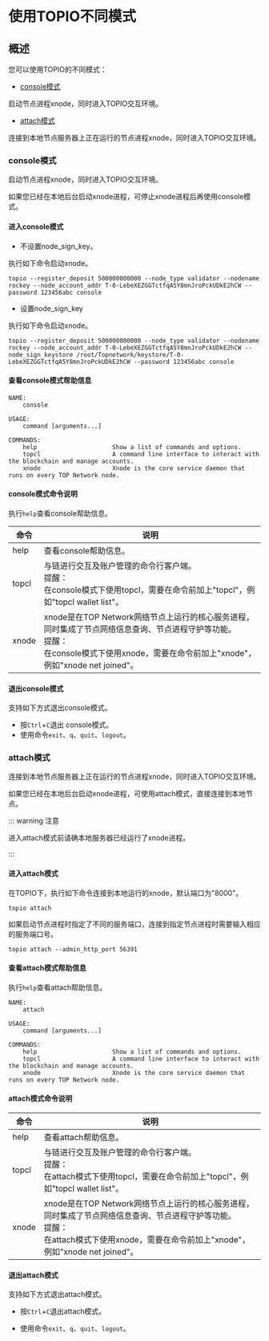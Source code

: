 # 使用TOPIO不同模式

## 概述

您可以使用TOPIO的不同模式：

* [console模式](#console模式)

启动节点进程xnode，同时进入TOPIO交互环境。

* [attach模式](#attach模式)

连接到本地节点服务器上正在运行的节点进程xnode，同时进入TOPIO交互环境。

### console模式

启动节点进程xnode，同时进入TOPIO交互环境。

如果您已经在本地后台启动xnode进程，可停止xnode进程后再使用console模式。

#### 进入console模式

* 不设置node_sign_key。

执行如下命令启动xnode。

```
topio --register_deposit 500000000000 --node_type validator --nodename rockey --node_account_addr T-0-LebeXEZGGTctfqA5Y8mnJroPckUDkE2hCW --password 123456abc console
```

* 设置node_sign_key

执行如下命令启动xnode。

```
topio --register_deposit 500000000000 --node_type validator --nodename rockey --node_account_addr T-0-LebeXEZGGTctfqA5Y8mnJroPckUDkE2hCW --node_sign_keystore /root/Topnetwork/keystore/T-0-LebeXEZGGTctfqA5Y8mnJroPckUDkE2hCW --password 123456abc console
```

#### 查看console模式帮助信息

```
NAME:
    console

USAGE:
    command [arguments...]

COMMANDS:
    help                     Show a list of commands and options.
    topcl                    A command line interface to interact with the blockchain and manage accounts.
    xnode                    Xnode is the core service daemon that runs on every TOP Network node.
```

#### console模式命令说明

执行`help`查看console帮助信息。

| 命令  | 说明                                                         |
| ----- | ------------------------------------------------------------ |
| help  | 查看console帮助信息。                                        |
| topcl | 与链进行交互及账户管理的命令行客户端。<br/>提醒：<br/>在console模式下使用topcl，需要在命令前加上"topcl"，例如"topcl wallet list"。 |
| xnode | xnode是在TOP Network网络节点上运行的核心服务进程，同时集成了节点网络信息查询、节点进程守护等功能。<br/>提醒：<br/>在console模式下使用xnode，需要在命令前加上"xnode"，例如"xnode net joined"。 |

#### 退出console模式

支持如下方式退出console模式。

* 按`Ctrl`+`C`退出 console模式。
* 使用命令`exit`、`q`、`quit`、`logout`。

### attach模式

连接到本地节点服务器上正在运行的节点进程xnode，同时进入TOPIO交互环境。

如果您已经在本地后台启动xnode进程，可使用attach模式，直接连接到本地节点。

::: warning 注意

进入attach模式前请确本地服务器已经运行了xnode进程。

:::

#### 进入attach模式

在TOPIO下，执行如下命令连接到本地运行的xnode，默认端口为"8000"。

```
topio attach
```

如果启动节点进程时指定了不同的服务端口，连接到指定节点进程时需要输入相应的服务端口号。

```
topio attach --admin_http_port 56391
```

#### 查看attach模式帮助信息

执行`help`查看attach帮助信息。

```
NAME:
    attach

USAGE:
    command [arguments...]

COMMANDS:
    help                     Show a list of commands and options.
    topcl                    A command line interface to interact with the blockchain and manage accounts.
    xnode                    Xnode is the core service daemon that runs on every TOP Network node.
```

#### attach模式命令说明

| 命令  | 说明                                                         |
| ----- | ------------------------------------------------------------ |
| help  | 查看attach帮助信息。                                         |
| topcl | 与链进行交互及账户管理的命令行客户端。<br/>提醒：<br/>在attach模式下使用topcl，需要在命令前加上"topcl"，例如"topcl wallet list"。 |
| xnode | xnode是在TOP Network网络节点上运行的核心服务进程，同时集成了节点网络信息查询、节点进程守护等功能。<br/>提醒：<br/>在attach模式下使用xnode，需要在命令前加上"xnode"，例如"xnode net joined"。 |

#### 退出attach模式

支持如下方式退出attach模式。

* 按`Ctrl`+`C`退出attach模式。

* 使用命令`exit`、`q`、`quit`、`logout`。

